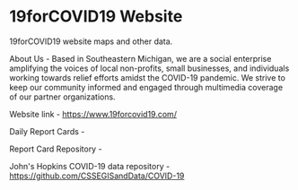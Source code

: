 # 19forCOVID19 Website
19forCOVID19 website maps and other data.


About Us - Based in Southeastern Michigan, we are a social enterprise amplifying the voices of local non-profits, small businesses, and individuals working towards  relief efforts amidst the COVID-19 pandemic. We strive to keep our community informed and engaged through multimedia coverage of our partner organizations.  



Website link - https://www.19forcovid19.com/

Daily Report Cards - 

Report Card Repository - 



John's Hopkins COVID-19 data repository - https://github.com/CSSEGISandData/COVID-19
